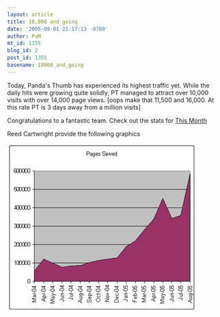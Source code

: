 ```yaml
---
layout: article
title: 10,000 and going
date: '2005-09-01 21:17:13 -0700'
author: PvM
mt_id: 1355
blog_id: 2
post_id: 1355
basename: 10000_and_going
---
```

Today, Panda's Thumb has experienced its highest traffic yet. While the daily hits were growing quite solidly, PT managed to attract over 10,000 visits with over 14,000 page views. \[oops make that 11,500 and 16,000. At this rate PT is 3 days away from a million visits\] 

Congratulations to a fantastic team. Check out the stats for [This Month](http://www.sitemeter.com/default.asp?action=stats&amp;site=sm4pandasthumb&amp;report=35)

Reed Cartwright provide the following graphics

<img src="/uploads/2005/pages-aug05.png" alt="" />
